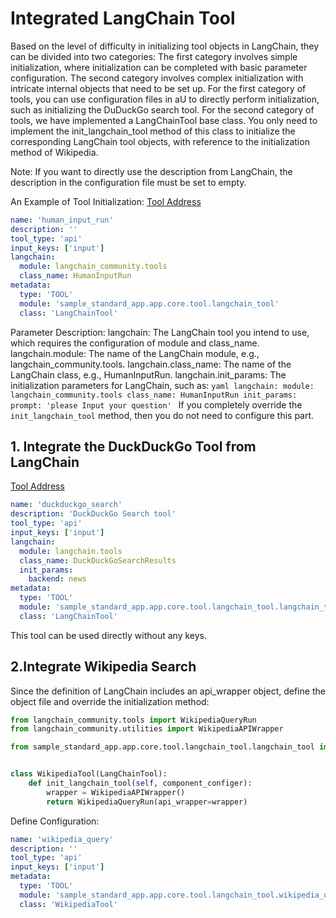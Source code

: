 # Integrated LangChain Tool

Based on the level of difficulty in initializing tool objects in LangChain, they can be divided into two categories:
The first category involves simple initialization, where initialization can be completed with basic parameter configuration.
The second category involves complex initialization with intricate internal objects that need to be set up.
For the first category of tools, you can use configuration files in aU to directly perform initialization, such as initializing the DuDuckGo search tool.
For the second category of tools, we have implemented a LangChainTool base class. You only need to implement the init_langchain_tool method of this class to initialize the corresponding LangChain tool objects, with reference to the initialization method of Wikipedia.

Note: If you want to directly use the description from LangChain, the description in the configuration file must be set to empty.

An Example of Tool Initialization:
[Tool Address](../../../../../../sample_standard_app/app/core/tool/langchain_tool/human_input_run.yaml)
```yaml
name: 'human_input_run'
description: ''
tool_type: 'api'
input_keys: ['input']
langchain:
  module: langchain_community.tools
  class_name: HumanInputRun
metadata:
  type: 'TOOL'
  module: 'sample_standard_app.app.core.tool.langchain_tool'
  class: 'LangChainTool'
```
Parameter Description:
    langchain: The LangChain tool you intend to use, which requires the configuration of module and class_name.
    langchain.module: The name of the LangChain module, e.g., langchain_community.tools.
    langchain.class_name: The name of the LangChain class, e.g., HumanInputRun.
    langchain.init_params: The initialization parameters for LangChain, such as:
        ```yaml
        langchain:
          module: langchain_community.tools
          class_name: HumanInputRun
          init_params:
            prompt: 'please Input your question'
        ```
    If you completely override the `init_langchain_tool` method, then you do not need to configure this part.

## 1. Integrate the DuckDuckGo Tool from LangChain
[Tool Address](../../../../../../sample_standard_app/app/core/tool/langchain_tool/duckduckgo_search.yaml)
```yaml
name: 'duckduckgo_search'
description: 'DuckDuckGo Search tool'
tool_type: 'api'
input_keys: ['input']
langchain:
  module: langchain.tools
  class_name: DuckDuckGoSearchResults
  init_params:
    backend: news
metadata:
  type: 'TOOL'
  module: 'sample_standard_app.app.core.tool.langchain_tool.langchain_tool'
  class: 'LangChainTool'
```
This tool can be used directly without any keys.

## 2.Integrate Wikipedia Search
Since the definition of LangChain includes an api_wrapper object, define the object file and override the initialization method:
```python
from langchain_community.tools import WikipediaQueryRun
from langchain_community.utilities import WikipediaAPIWrapper

from sample_standard_app.app.core.tool.langchain_tool.langchain_tool import LangChainTool


class WikipediaTool(LangChainTool):
    def init_langchain_tool(self, component_configer):
        wrapper = WikipediaAPIWrapper()
        return WikipediaQueryRun(api_wrapper=wrapper)
```
Define Configuration:
```yaml
name: 'wikipedia_query'
description: ''
tool_type: 'api'
input_keys: ['input']
metadata:
  type: 'TOOL'
  module: 'sample_standard_app.app.core.tool.langchain_tool.wikipedia_query'
  class: 'WikipediaTool'
```